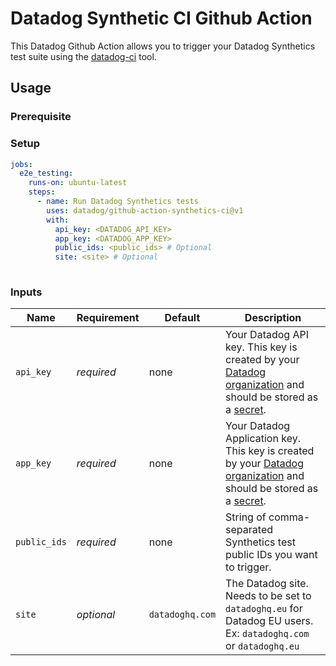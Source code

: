 # Datadog Synthetic CI Github Action

This Datadog Github Action allows you to trigger your Datadog Synthetics test suite using the [datadog-ci](https://github.com/DataDog/datadog-ci) tool.

## Usage

### Prerequisite

### Setup

```yaml
jobs:
  e2e_testing:
    runs-on: ubuntu-latest
    steps:
      - name: Run Datadog Synthetics tests
        uses: datadog/github-action-synthetics-ci@v1
        with:
          api_key: <DATADOG_API_KEY>
          app_key: <DATADOG_APP_KEY>
          public_ids: <public_ids> # Optional
          site: <site> # Optional
        
```

### Inputs

| Name         | Requirement | Default         | Description                                                                                                                                                                                                                                       |
|--------------|-------------|-----------------|---------------------------------------------------------------------------------------------------------------------------------------------------------------------------------------------------------------------------------------------------|
| `api_key`    | _required_  | none            | Your Datadog API key. This key is created by your [Datadog organization](https://docs.datadoghq.com/account_management/api-app-keys/) and should be stored as a [secret](https://docs.github.com/en/actions/reference/encrypted-secrets).         |
| `app_key`    | _required_  | none            | Your Datadog Application key. This key is created by your [Datadog organization](https://docs.datadoghq.com/account_management/api-app-keys/) and should be stored as a [secret](https://docs.github.com/en/actions/reference/encrypted-secrets). |
| `public_ids` | _required_  | none            | String of comma-separated Synthetics test public IDs you want to trigger.                                                                                                                                                                         |
| `site`       | _optional_  | `datadoghq.com` | The Datadog site. Needs to be set to `datadoghq.eu` for Datadog EU users. Ex: `datadoghq.com` or `datadoghq.eu`                                                                                                                                   |




